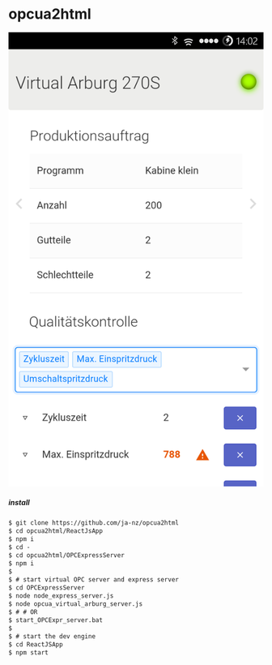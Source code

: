 opcua2html
====================

<img src="/docs/Screenshot.png" alt="Screenshot">

##### install 

    $ git clone https://github.com/ja-nz/opcua2html
    $ cd opcua2html/ReactJsApp
    $ npm i
    $ cd -
    $ cd opcua2html/OPCExpressServer
    $ npm i
    $
    $ # start virtual OPC server and express server
    $ cd OPCExpressServer
    $ node node_express_server.js
    $ node opcua_virtual_arburg_server.js
    $ # # OR
    $ start_OPCExpr_server.bat
    $
    $ # start the dev engine
    $ cd ReactJSApp
    $ npm start
